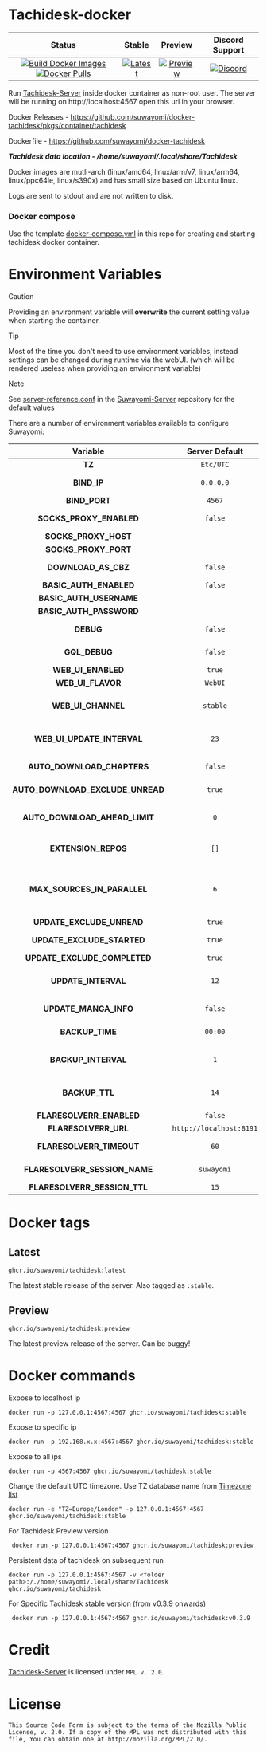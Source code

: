 # Tachidesk-docker

|                                                                                                                                                                                                                                                   Status                                                                                                                                                                                                                                                    |                                                                                                                             Stable                                                                                                                              |                                                                                                                             Preview                                                                                                                              |                                                                      Discord Support                                                                       |
|:-----------------------------------------------------------------------------------------------------------------------------------------------------------------------------------------------------------------------------------------------------------------------------------------------------------------------------------------------------------------------------------------------------------------------------------------------------------------------------------------------------------:|:---------------------------------------------------------------------------------------------------------------------------------------------------------------------------------------------------------------------------------------------------------------:|:----------------------------------------------------------------------------------------------------------------------------------------------------------------------------------------------------------------------------------------------------------------:|:----------------------------------------------------------------------------------------------------------------------------------------------------------:|
| [![Build Docker Images](https://github.com/suwayomi/docker-tachidesk/actions/workflows/build_container_images.yml/badge.svg)](https://github.com/suwayomi/docker-tachidesk/actions/workflows/build_container_images.yml) [![Docker Pulls](https://img.shields.io/badge/dynamic/json?url=https://github.com/suwayomi/docker-tachidesk/raw/main/scripts/tachidesk_version.json&label=docker_pulls&query=$.total_downloads&color=blue)](https://github.com/orgs/suwayomi/packages/container/package/tachidesk) | [![Latest](https://img.shields.io/badge/dynamic/json?url=https://github.com/suwayomi/docker-tachidesk/raw/main/scripts/tachidesk_version.json&label=version&query=$.stable&color=blue)](https://github.com/orgs/suwayomi/packages/container/package/tachidesk/) | [![Preview](https://img.shields.io/badge/dynamic/json?url=https://github.com/suwayomi/docker-tachidesk/raw/main/scripts/tachidesk_version.json&label=version&query=$.preview&color=blue)](https://github.com/orgs/suwayomi/packages/container/package/tachidesk) | [![Discord](https://img.shields.io/discord/801021177333940224.svg?label=discord&labelColor=7289da&color=2c2f33&style=flat)](https://discord.gg/DDZdqZWaHA) |

Run [Tachidesk-Server](https://github.com/Suwayomi/Tachidesk-Server) inside docker container as non-root user. The server will be running on http://localhost:4567 open this url in your browser.

Docker Releases - https://github.com/suwayomi/docker-tachidesk/pkgs/container/tachidesk

Dockerfile - https://github.com/suwayomi/docker-tachidesk

_**Tachidesk data location - /home/suwayomi/.local/share/Tachidesk**_

Docker images are mutli-arch (linux/amd64, linux/arm/v7, linux/arm64, linux/ppc64le, linux/s390x) and has small size based on Ubuntu linux.

Logs are sent to stdout and are not written to disk.

### Docker compose

Use the template [docker-compose.yml](./docker-compose.yml) in this repo for creating and starting tachidesk docker container.

# Environment Variables

> [!CAUTION]
> Providing an environment variable will <b>overwrite</b> the current setting value when starting the container.

> [!Tip]
> Most of the time you don't need to use environment variables, instead settings can be changed during runtime via the webUI. (which will be rendered useless when providing an environment variable)

> [!NOTE]
> See [server-reference.conf](https://github.com/Suwayomi/Suwayomi-Server/blob/master/server/src/main/resources/server-reference.conf) in the [Suwayomi-Server](https://github.com/Suwayomi/Suwayomi-Server) repository for the default values

There are a number of environment variables available to configure Suwayomi:

|             Variable             |     Server Default      |                                                                                              Description                                                                                              |
|:--------------------------------:|:-----------------------:|:-----------------------------------------------------------------------------------------------------------------------------------------------------------------------------------------------------:|
|              **TZ**              |        `Etc/UTC`        |                                                                              What time zone the container thinks it is.                                                                               |
|           **BIND_IP**            |        `0.0.0.0`        |                                                        The interface to listen on, inside the container. You almost never want to change this.                                                        |
|          **BIND_PORT**           |         `4567`          |                                                                                  Which port Suwayomi will listen on                                                                                   |
|     **SOCKS_PROXY_ENABLED**      |         `false`         |                                                                         Whether Suwayomi will connect through a SOCKS5 proxy                                                                          |
|       **SOCKS_PROXY_HOST**       |           ` `           |                                                                                   The TCP host of the SOCKS5 proxy                                                                                    |
|       **SOCKS_PROXY_PORT**       |           ` `           |                                                                                     The port of the SOCKS5 proxy                                                                                      |
|       **DOWNLOAD_AS_CBZ**        |         `false`         |                                                                     Whether Suwayomi should save the manga to disk in CBZ format                                                                      |
|      **BASIC_AUTH_ENABLED**      |         `false`         |                                                                         Whether Suwayomi requires HTTP Basic Auth to get in.                                                                          |
|     **BASIC_AUTH_USERNAME**      |           ` `           |                                                                                  The username to log in to Suwayomi.                                                                                  |
|     **BASIC_AUTH_PASSWORD**      |           ` `           |                                                                                  The password to log in to Suwayomi.                                                                                  |
|            **DEBUG**             |         `false`         |                                                               If extra logging is enabled. Useful for development and troubleshooting.                                                                |
|          **GQL_DEBUG**           |         `false`         |                                                If graphql logging is enabled. Useful for development and troubleshooting. Can overload the log output.                                                |
|        **WEB_UI_ENABLED**        |         `true`          |                                                                                  If the server should serve a webUI                                                                                   |
|        **WEB_UI_FLAVOR**         |         `WebUI`         |                                                                                          "WebUI" or "Custom"                                                                                          |
|        **WEB_UI_CHANNEL**        |        `stable`         |                                        "bundled" (the version bundled with the server release), "stable" or "preview" - the webUI version that should be used                                         |
|    **WEB_UI_UPDATE_INTERVAL**    |          `23`           |                                          Time in hours - 0 to disable auto update - range: 1 <= n < 24 - how often the server should check for webUI updates                                          |
|    **AUTO_DOWNLOAD_CHAPTERS**    |         `false`         |                                                             If new chapters that have been retrieved should get automatically downloaded                                                              |
| **AUTO_DOWNLOAD_EXCLUDE_UNREAD** |         `true`          |                                                                  Ignore automatic chapter downloads of entries with unread chapters                                                                   |
|  **AUTO_DOWNLOAD_AHEAD_LIMIT**   |           `0`           |                           0 to disable - how many unread downloaded chapters should be available - if the limit is reached, new chapters won't be downloaded automatically                            |
|       **EXTENSION_REPOS**        |          `[]`           |                       Any additional extension repos to use, the format is `["https://github.com/MY_ACCOUNT/MY_REPO/tree/repo", "https://github.com/MY_ACCOUNT_2/MY_REPO_2/"]`                        |
|   **MAX_SOURCES_IN_PARALLEL**    |           `6`           | Range: 1 <= n <= 20 - Sets how many sources can do requests (updates, downloads) in parallel. Updates/Downloads are grouped by source and all mangas of a source are updated/downloaded synchronously |
|    **UPDATE_EXCLUDE_UNREAD**     |         `true`          |                                                                            If unread manga should be excluded from updates                                                                            |
|    **UPDATE_EXCLUDE_STARTED**    |         `true`          |                                                                  If manga that haven't been started should be excluded from updates                                                                   |
|   **UPDATE_EXCLUDE_COMPLETED**   |         `true`          |                                                                          If completed manga should be excluded from updates                                                                           |
|       **UPDATE_INTERVAL**        |          `12`           |                 Time in hours - 0 to disable it - (doesn't have to be full hours e.g. 12.5) - range: 6 <= n < ∞ - Interval in which the global update will be automatically triggered                 |
|      **UPDATE_MANGA_INFO**       |         `false`         |                                                                        If manga info should be updated along with the chapters                                                                        |
|         **BACKUP_TIME**          |         `00:00`         |                                                    Range: hour: 0-23, minute: 0-59 - Time of day at which the automated backup should be triggered                                                    |
|       **BACKUP_INTERVAL**        |           `1`           |                                         Time in days - 0 to disable it - range: 1 <= n < ∞ - Interval in which the server will automatically create a backup                                          |
|          **BACKUP_TTL**          |          `14`           |                                         Time in days - 0 to disable it - range: 1 <= n < ∞ - How long backup files will be kept before they will get deleted                                          |
|     **FLARESOLVERR_ENABLED**     |         `false`         |                                                                         Whether FlareSolverr is enabled and available to use                                                                          |
|       **FLARESOLVERR_URL**       | `http://localhost:8191` |                                                                                 The URL of the FlareSolverr instance                                                                                  |
|     **FLARESOLVERR_TIMEOUT**     |          `60`           |                                                              Time in seconds for FlareSolverr to timeout if the challenge is not solved                                                               |
|  **FLARESOLVERR_SESSION_NAME**   |       `suwayomi`        |                                                                   The name of the session that Suwayomi will use with FlareSolverr                                                                    |
|   **FLARESOLVERR_SESSION_TTL**   |          `15`           |                                                                             The time to live for the FlareSolverr session                                                                             |

# Docker tags

## Latest

`ghcr.io/suwayomi/tachidesk:latest`

The latest stable release of the server. Also tagged as `:stable`.

## Preview

`ghcr.io/suwayomi/tachidesk:preview`

The latest preview release of the server. Can be buggy!

# Docker commands

Expose to localhost ip

    docker run -p 127.0.0.1:4567:4567 ghcr.io/suwayomi/tachidesk:stable

Expose to specific ip

    docker run -p 192.168.x.x:4567:4567 ghcr.io/suwayomi/tachidesk:stable

Expose to all ips

    docker run -p 4567:4567 ghcr.io/suwayomi/tachidesk:stable

Change the default UTC timezone. Use TZ database name from [Timezone list](https://en.wikipedia.org/wiki/List_of_tz_database_time_zones)

    docker run -e "TZ=Europe/London" -p 127.0.0.1:4567:4567 ghcr.io/suwayomi/tachidesk:stable

For Tachidesk Preview version

     docker run -p 127.0.0.1:4567:4567 ghcr.io/suwayomi/tachidesk:preview

Persistent data of tachidesk on subsequent run

    docker run -p 127.0.0.1:4567:4567 -v <folder path>:/./home/suwayomi/.local/share/Tachidesk ghcr.io/suwayomi/tachidesk

For Specific Tachidesk stable version (from v0.3.9 onwards)

     docker run -p 127.0.0.1:4567:4567 ghcr.io/suwayomi/tachidesk:v0.3.9

# Credit

[Tachidesk-Server](https://github.com/Suwayomi/Tachidesk-Server) is licensed under `MPL v. 2.0`.

# License

    This Source Code Form is subject to the terms of the Mozilla Public
    License, v. 2.0. If a copy of the MPL was not distributed with this
    file, You can obtain one at http://mozilla.org/MPL/2.0/.
